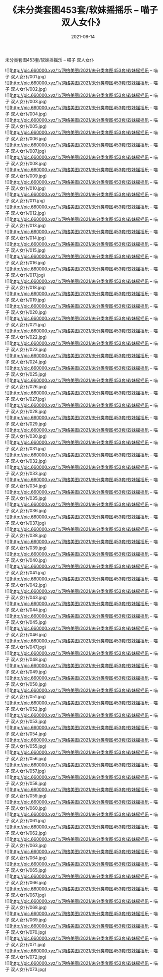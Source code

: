 ﻿---
layout: post
title:  《未分类套图453套/软妹摇摇乐 – 喵子 双人女仆》
date:   2021-06-14
img: http://pic.660000.xyz/1:/网络美图/2021/未分类套图453套/软妹摇摇乐 – 喵子 双人女仆/000.jpg
categories: [美女, 清纯, 唯美]
---

未分类套图453套/软妹摇摇乐 – 喵子 双人女仆

 ![](http://pic.660000.xyz/1:/网络美图/2021/未分类套图453套/软妹摇摇乐 – 喵子 双人女仆/001.jpg) <br>![](http://pic.660000.xyz/1:/网络美图/2021/未分类套图453套/软妹摇摇乐 – 喵子 双人女仆/002.jpg) <br>![](http://pic.660000.xyz/1:/网络美图/2021/未分类套图453套/软妹摇摇乐 – 喵子 双人女仆/003.jpg) <br>![](http://pic.660000.xyz/1:/网络美图/2021/未分类套图453套/软妹摇摇乐 – 喵子 双人女仆/004.jpg) <br>![](http://pic.660000.xyz/1:/网络美图/2021/未分类套图453套/软妹摇摇乐 – 喵子 双人女仆/005.jpg) <br>![](http://pic.660000.xyz/1:/网络美图/2021/未分类套图453套/软妹摇摇乐 – 喵子 双人女仆/006.jpg) <br>![](http://pic.660000.xyz/1:/网络美图/2021/未分类套图453套/软妹摇摇乐 – 喵子 双人女仆/007.jpg) <br>![](http://pic.660000.xyz/1:/网络美图/2021/未分类套图453套/软妹摇摇乐 – 喵子 双人女仆/008.jpg) <br>![](http://pic.660000.xyz/1:/网络美图/2021/未分类套图453套/软妹摇摇乐 – 喵子 双人女仆/009.jpg) <br>![](http://pic.660000.xyz/1:/网络美图/2021/未分类套图453套/软妹摇摇乐 – 喵子 双人女仆/010.jpg) <br>![](http://pic.660000.xyz/1:/网络美图/2021/未分类套图453套/软妹摇摇乐 – 喵子 双人女仆/011.jpg) <br>![](http://pic.660000.xyz/1:/网络美图/2021/未分类套图453套/软妹摇摇乐 – 喵子 双人女仆/012.jpg) <br>![](http://pic.660000.xyz/1:/网络美图/2021/未分类套图453套/软妹摇摇乐 – 喵子 双人女仆/013.jpg) <br>![](http://pic.660000.xyz/1:/网络美图/2021/未分类套图453套/软妹摇摇乐 – 喵子 双人女仆/014.jpg) <br>![](http://pic.660000.xyz/1:/网络美图/2021/未分类套图453套/软妹摇摇乐 – 喵子 双人女仆/015.jpg) <br>![](http://pic.660000.xyz/1:/网络美图/2021/未分类套图453套/软妹摇摇乐 – 喵子 双人女仆/016.jpg) <br>![](http://pic.660000.xyz/1:/网络美图/2021/未分类套图453套/软妹摇摇乐 – 喵子 双人女仆/017.jpg) <br>![](http://pic.660000.xyz/1:/网络美图/2021/未分类套图453套/软妹摇摇乐 – 喵子 双人女仆/018.jpg) <br>![](http://pic.660000.xyz/1:/网络美图/2021/未分类套图453套/软妹摇摇乐 – 喵子 双人女仆/019.jpg) <br>![](http://pic.660000.xyz/1:/网络美图/2021/未分类套图453套/软妹摇摇乐 – 喵子 双人女仆/020.jpg) <br>![](http://pic.660000.xyz/1:/网络美图/2021/未分类套图453套/软妹摇摇乐 – 喵子 双人女仆/021.jpg) <br>![](http://pic.660000.xyz/1:/网络美图/2021/未分类套图453套/软妹摇摇乐 – 喵子 双人女仆/022.jpg) <br>![](http://pic.660000.xyz/1:/网络美图/2021/未分类套图453套/软妹摇摇乐 – 喵子 双人女仆/023.jpg) <br>![](http://pic.660000.xyz/1:/网络美图/2021/未分类套图453套/软妹摇摇乐 – 喵子 双人女仆/024.jpg) <br>![](http://pic.660000.xyz/1:/网络美图/2021/未分类套图453套/软妹摇摇乐 – 喵子 双人女仆/025.jpg) <br>![](http://pic.660000.xyz/1:/网络美图/2021/未分类套图453套/软妹摇摇乐 – 喵子 双人女仆/026.jpg) <br>![](http://pic.660000.xyz/1:/网络美图/2021/未分类套图453套/软妹摇摇乐 – 喵子 双人女仆/027.jpg) <br>![](http://pic.660000.xyz/1:/网络美图/2021/未分类套图453套/软妹摇摇乐 – 喵子 双人女仆/028.jpg) <br>![](http://pic.660000.xyz/1:/网络美图/2021/未分类套图453套/软妹摇摇乐 – 喵子 双人女仆/029.jpg) <br>![](http://pic.660000.xyz/1:/网络美图/2021/未分类套图453套/软妹摇摇乐 – 喵子 双人女仆/030.jpg) <br>![](http://pic.660000.xyz/1:/网络美图/2021/未分类套图453套/软妹摇摇乐 – 喵子 双人女仆/031.jpg) <br>![](http://pic.660000.xyz/1:/网络美图/2021/未分类套图453套/软妹摇摇乐 – 喵子 双人女仆/032.jpg) <br>![](http://pic.660000.xyz/1:/网络美图/2021/未分类套图453套/软妹摇摇乐 – 喵子 双人女仆/033.jpg) <br>![](http://pic.660000.xyz/1:/网络美图/2021/未分类套图453套/软妹摇摇乐 – 喵子 双人女仆/034.jpg) <br>![](http://pic.660000.xyz/1:/网络美图/2021/未分类套图453套/软妹摇摇乐 – 喵子 双人女仆/035.jpg) <br>![](http://pic.660000.xyz/1:/网络美图/2021/未分类套图453套/软妹摇摇乐 – 喵子 双人女仆/036.jpg) <br>![](http://pic.660000.xyz/1:/网络美图/2021/未分类套图453套/软妹摇摇乐 – 喵子 双人女仆/037.jpg) <br>![](http://pic.660000.xyz/1:/网络美图/2021/未分类套图453套/软妹摇摇乐 – 喵子 双人女仆/038.jpg) <br>![](http://pic.660000.xyz/1:/网络美图/2021/未分类套图453套/软妹摇摇乐 – 喵子 双人女仆/039.jpg) <br>![](http://pic.660000.xyz/1:/网络美图/2021/未分类套图453套/软妹摇摇乐 – 喵子 双人女仆/040.jpg) <br>![](http://pic.660000.xyz/1:/网络美图/2021/未分类套图453套/软妹摇摇乐 – 喵子 双人女仆/041.jpg) <br>![](http://pic.660000.xyz/1:/网络美图/2021/未分类套图453套/软妹摇摇乐 – 喵子 双人女仆/042.jpg) <br>![](http://pic.660000.xyz/1:/网络美图/2021/未分类套图453套/软妹摇摇乐 – 喵子 双人女仆/043.jpg) <br>![](http://pic.660000.xyz/1:/网络美图/2021/未分类套图453套/软妹摇摇乐 – 喵子 双人女仆/044.jpg) <br>![](http://pic.660000.xyz/1:/网络美图/2021/未分类套图453套/软妹摇摇乐 – 喵子 双人女仆/045.jpg) <br>![](http://pic.660000.xyz/1:/网络美图/2021/未分类套图453套/软妹摇摇乐 – 喵子 双人女仆/046.jpg) <br>![](http://pic.660000.xyz/1:/网络美图/2021/未分类套图453套/软妹摇摇乐 – 喵子 双人女仆/047.jpg) <br>![](http://pic.660000.xyz/1:/网络美图/2021/未分类套图453套/软妹摇摇乐 – 喵子 双人女仆/048.jpg) <br>![](http://pic.660000.xyz/1:/网络美图/2021/未分类套图453套/软妹摇摇乐 – 喵子 双人女仆/049.jpg) <br>![](http://pic.660000.xyz/1:/网络美图/2021/未分类套图453套/软妹摇摇乐 – 喵子 双人女仆/050.jpg) <br>![](http://pic.660000.xyz/1:/网络美图/2021/未分类套图453套/软妹摇摇乐 – 喵子 双人女仆/051.jpg) <br>![](http://pic.660000.xyz/1:/网络美图/2021/未分类套图453套/软妹摇摇乐 – 喵子 双人女仆/052.jpg) <br>![](http://pic.660000.xyz/1:/网络美图/2021/未分类套图453套/软妹摇摇乐 – 喵子 双人女仆/053.jpg) <br>![](http://pic.660000.xyz/1:/网络美图/2021/未分类套图453套/软妹摇摇乐 – 喵子 双人女仆/054.jpg) <br>![](http://pic.660000.xyz/1:/网络美图/2021/未分类套图453套/软妹摇摇乐 – 喵子 双人女仆/055.jpg) <br>![](http://pic.660000.xyz/1:/网络美图/2021/未分类套图453套/软妹摇摇乐 – 喵子 双人女仆/056.jpg) <br>![](http://pic.660000.xyz/1:/网络美图/2021/未分类套图453套/软妹摇摇乐 – 喵子 双人女仆/057.jpg) <br>![](http://pic.660000.xyz/1:/网络美图/2021/未分类套图453套/软妹摇摇乐 – 喵子 双人女仆/058.jpg) <br>![](http://pic.660000.xyz/1:/网络美图/2021/未分类套图453套/软妹摇摇乐 – 喵子 双人女仆/059.jpg) <br>![](http://pic.660000.xyz/1:/网络美图/2021/未分类套图453套/软妹摇摇乐 – 喵子 双人女仆/060.jpg) <br>![](http://pic.660000.xyz/1:/网络美图/2021/未分类套图453套/软妹摇摇乐 – 喵子 双人女仆/061.jpg) <br>![](http://pic.660000.xyz/1:/网络美图/2021/未分类套图453套/软妹摇摇乐 – 喵子 双人女仆/062.jpg) <br>![](http://pic.660000.xyz/1:/网络美图/2021/未分类套图453套/软妹摇摇乐 – 喵子 双人女仆/063.jpg) <br>![](http://pic.660000.xyz/1:/网络美图/2021/未分类套图453套/软妹摇摇乐 – 喵子 双人女仆/064.jpg) <br>![](http://pic.660000.xyz/1:/网络美图/2021/未分类套图453套/软妹摇摇乐 – 喵子 双人女仆/065.jpg) <br>![](http://pic.660000.xyz/1:/网络美图/2021/未分类套图453套/软妹摇摇乐 – 喵子 双人女仆/066.jpg) <br>![](http://pic.660000.xyz/1:/网络美图/2021/未分类套图453套/软妹摇摇乐 – 喵子 双人女仆/067.jpg) <br>![](http://pic.660000.xyz/1:/网络美图/2021/未分类套图453套/软妹摇摇乐 – 喵子 双人女仆/068.jpg) <br>![](http://pic.660000.xyz/1:/网络美图/2021/未分类套图453套/软妹摇摇乐 – 喵子 双人女仆/069.jpg) <br>![](http://pic.660000.xyz/1:/网络美图/2021/未分类套图453套/软妹摇摇乐 – 喵子 双人女仆/070.jpg) <br>![](http://pic.660000.xyz/1:/网络美图/2021/未分类套图453套/软妹摇摇乐 – 喵子 双人女仆/071.jpg) <br>![](http://pic.660000.xyz/1:/网络美图/2021/未分类套图453套/软妹摇摇乐 – 喵子 双人女仆/072.jpg) <br>![](http://pic.660000.xyz/1:/网络美图/2021/未分类套图453套/软妹摇摇乐 – 喵子 双人女仆/073.jpg) <br>